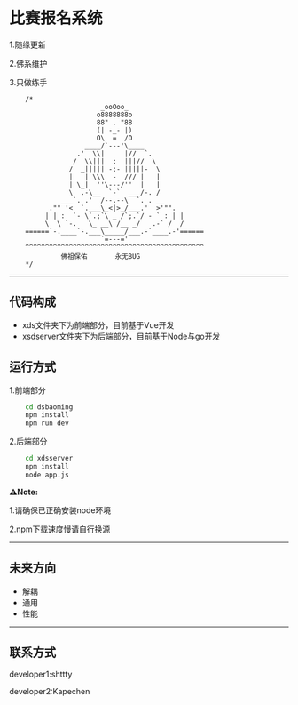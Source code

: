 
# 比赛报名系统

1.随缘更新

2.佛系维护

3.只做练手


        /*
                           _ooOoo_
                          o8888888o
                          88" . "88
                          (| -_- |)
                          O\  =  /O
                       ____/`---'\____
                     .'  \\|     |//  `.
                    /  \\|||  :  |||//  \
                   /  _||||| -:- |||||-  \
                   |   | \\\  -  /// |   |
                   | \_|  ''\---/''  |   |
                   \  .-\__  `-`  ___/-. /
                 ___`. .'  /--.--\  `. . __
              ."" '<  `.___\_<|>_/___.'  >'"".
             | | :  `- \`.;`\ _ /`;.`/ - ` : | |
             \  \ `-.   \_ __\ /__ _/   .-` /  /
        ======`-.____`-.___\_____/___.-`____.-'======
                           `=---='
        ^^^^^^^^^^^^^^^^^^^^^^^^^^^^^^^^^^^^^^^^^^^^^
                 佛祖保佑       永无BUG
        */
---



## **代码构成**
+ xds文件夹下为前端部分，目前基于Vue开发
+ xsdserver文件夹下为后端部分，目前基于Node与go开发

## **运行方式**
1.前端部分
```cmd
    cd dsbaoming
    npm install
    npm run dev
```

2.后端部分
```cmd
    cd xdsserver
    npm install
    node app.js
```
**⚠Note:**

1.请确保已正确安装node环境

2.npm下载速度慢请自行换源

---
## **未来方向**
+ 解耦
+ 通用
+ 性能
---
## **联系方式**
developer1:shttty

developer2:Kapechen